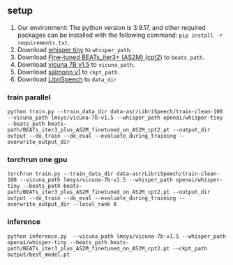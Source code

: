 ## setup
1. Our environment: The python version is 3.9.17, and other required packages can be installed with the following command: ```pip install -r requirements.txt```.
2. Download [whisper tiny](https://huggingface.co/openai/whisper-tiny/tree/main) to ```whisper_path```.
3. Download [Fine-tuned BEATs_iter3+ (AS2M) (cpt2)](https://valle.blob.core.windows.net/share/BEATs/BEATs_iter3_plus_AS2M_finetuned_on_AS2M_cpt2.pt?sv=2020-08-04&st=2023-03-01T07%3A51%3A05Z&se=2033-03-02T07%3A51%3A00Z&sr=c&sp=rl&sig=QJXmSJG9DbMKf48UDIU1MfzIro8HQOf3sqlNXiflY1I%3D) to `beats_path`.
4. Download [vicuna 7B v1.5](https://huggingface.co/lmsys/vicuna-7b-v1.5/tree/main) to ```vicuna_path```.
5. Download [salmonn v1](https://huggingface.co/tsinghua-ee/SALMONN/blob/main/salmonn_v1.pth) to ```ckpt_path```.
6. Download [LibriSpeech](http://www.openslr.org/12/) to ```data_dir```


### train parallel 
```
python train.py --train_data_dir data-asr/LibriSpeech/train-clean-100 --vicuna_path lmsys/vicuna-7b-v1.5 --whisper_path openai/whisper-tiny --beats_path beats-path/BEATs_iter3_plus_AS2M_finetuned_on_AS2M_cpt2.pt --output_dir output --do_train --do_eval --evaluate_during_training --overwrite_output_dir
```
### torchrun one gpu
```
torchrun train.py --train_data_dir data-asr/LibriSpeech/train-clean-100 --vicuna_path lmsys/vicuna-7b-v1.5 --whisper_path openai/whisper-tiny --beats_path beats-path/BEATs_iter3_plus_AS2M_finetuned_on_AS2M_cpt2.pt --output_dir output --do_train --do_eval --evaluate_during_training --overwrite_output_dir --local_rank 0
```
### inference
```
python inference.py  --vicuna_path lmsys/vicuna-7b-v1.5 --whisper_path openai/whisper-tiny --beats_path beats-path/BEATs_iter3_plus_AS2M_finetuned_on_AS2M_cpt2.pt --ckpt_path output/best_model.pt
```